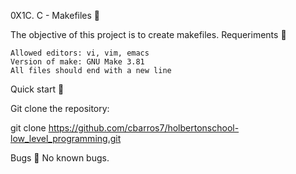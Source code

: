 0X1C. C - Makefiles 🤖

The objective of this project is to create makefiles.
Requeriments 📑

    Allowed editors: vi, vim, emacs
    Version of make: GNU Make 3.81
    All files should end with a new line

Quick start 🏃

Git clone the repository:

git clone https://github.com/cbarros7/holbertonschool-low_level_programming.git

Bugs 📢
No known bugs.
